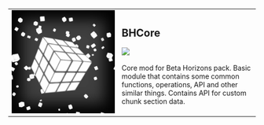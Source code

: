 <table>
    <tbody>
        <tr>
            <td width="210px"><img src="https://github.com/paulevsGitch/BHCore/blob/main/icon.png"/></td>        
            <td>
                <h2 align="left">BHCore</h2>
                <a href="https://jitpack.io/#paulevsGitch/BHCore"><img src="https://jitpack.io/v/paulevsGitch/BHCore.svg"></a>
                <p>
                    Core mod for Beta Horizons pack.
                    Basic module that contains some common functions, operations, API and other similar things.
                    Contains API for custom chunk section data.
                </p>
            </td>        
        </tr>
    </tbody>
</table>